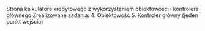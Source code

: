 Strona kalkulatora kredytowego z wykorzystaniem obiektowości i kontrolera głównego
Zrealizowane zadania: 
4. Obiektowość 
5. Kontroler główny (jeden punkt wejścia)

